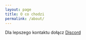 ```yaml
---
layout: page
title: O co chodzi
permalink: /about/
---
```


Dla lepszego kontaktu dołącz [Discord](https://discord.gg/xHFY9b2)

